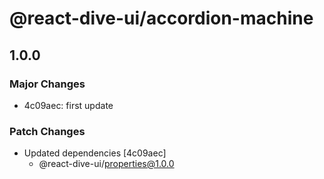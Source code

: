 # @react-dive-ui/accordion-machine

## 1.0.0

### Major Changes

- 4c09aec: first update

### Patch Changes

- Updated dependencies [4c09aec]
  - @react-dive-ui/properties@1.0.0
